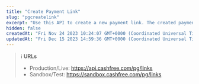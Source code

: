 ```yaml
---
title: "Create Payment Link"
slug: "pgcreatelink"
excerpt: "Use this API to create a new payment link. The created payment link url will be available in the API response parameter link_url."
hidden: false
createdAt: "Fri Nov 24 2023 10:24:07 GMT+0000 (Coordinated Universal Time)"
updatedAt: "Fri Dec 15 2023 14:59:36 GMT+0000 (Coordinated Universal Time)"
---
```

> ℹ️ **URLs**
> 
> - Production/Live: <https://api.cashfree.com/pg/links>
> - Sandbox/Test: <https://sandbox.cashfree.com/pg/links>
